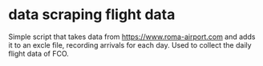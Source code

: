 # data scraping flight data

Simple script that takes data from https://www.roma-airport.com and adds it to an excle file, recording arrivals for each day. Used to collect the daily flight data of FCO.
